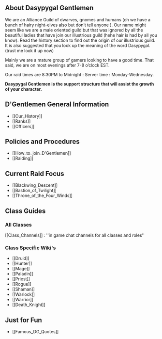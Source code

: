 ##  About Dasypygal Gentlemen 

We are an Alliance Guild of dwarves, gnomes and humans (oh we have a bunch of hairy night-elves also but don’t tell anyone  ). Our name might seem like we are a male oriented guild but that was ignored by all the beautiful ladies that have join our illustrious guild (hehe hair is had by all you know). Read the history section to find out the origin of our illustrious guild. It is also suggested that you look up the meaning of the word Dasypygal. (trust me look it up now)

Mainly we are a mature group of gamers looking to have a good time. That said, we are on most evenings after 7-8 o’clock EST. 

Our raid times are 8:30PM to Midnight : Server time : Monday-Wednesday. 

__Dasypygal Gentlemen is the support structure that will assist the growth of your character.__

## D'Gentlemen General Information

* [[Our_History]]
* [[Ranks]]
* [[Officers]]

## Policies and Procedures

* [[How_to_join_D'Gentlemen]]
* [[Raiding]]

## Current Raid Focus

* [[Blackwing_Descent]]
* [[Bastion_of_Twilight]]
* [[Throne_of_the_Four_Winds]]

##  Class Guides 

### All Classes

[[Class_Channels]] : ''in game chat channels for all classes and roles''


### Class Specific Wiki's

* [[Druid]]
* [[Hunter]]
* [[Mage]]
* [[Paladin]]
* [[Priest]]
* [[Rogue]]
* [[Shaman]]
* [[Warlock]]
* [[Warrior]]
* [[Death_Knight]]

## Just for Fun

* [[Famous_DG_Quotes]]
